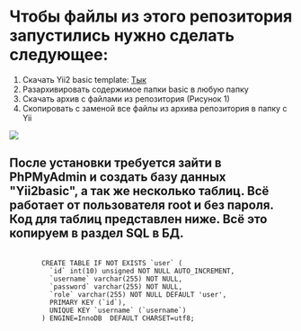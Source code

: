 <h1>Чтобы файлы из этого репозитория запустились нужно сделать следующее:</h1>
<ol>
    <li>
        Скачать Yii2 basic template: <a href="https://github.com/yiisoft/yii2/releases/download/2.0.49/yii-basic-app-2.0.49.tgz">
<span>Тык</span></a>
    </li>
    <li>Разархивировать содержимое папки basic в любую папку</li>
    <li>Скачать архив с файлами из репозитория (Рисунок 1)</li>
    <li>Скопировать с заменой все файлы из архива репозитория в папку с Yii</li>
</ol>

<img src="https://i.imgur.com/7wsK9lB.png"></img>

<h2>После установки требуется зайти в PhPMyAdmin и создать базу данных "Yii2basic", а так же несколько таблиц. Всё работает от пользователя root и без пароля. Код для таблиц представлен ниже. Всё это копируем в раздел SQL в БД.</h2>
<pre>
    <code>
        CREATE TABLE IF NOT EXISTS `user` (
          `id` int(10) unsigned NOT NULL AUTO_INCREMENT,
          `username` varchar(255) NOT NULL,
          `password` varchar(255) NOT NULL,
          `role` varchar(255) NOT NULL DEFAULT 'user',
          PRIMARY KEY (`id`),
          UNIQUE KEY `username` (`username`)
        ) ENGINE=InnoDB  DEFAULT CHARSET=utf8;
    </code>
</pre>
